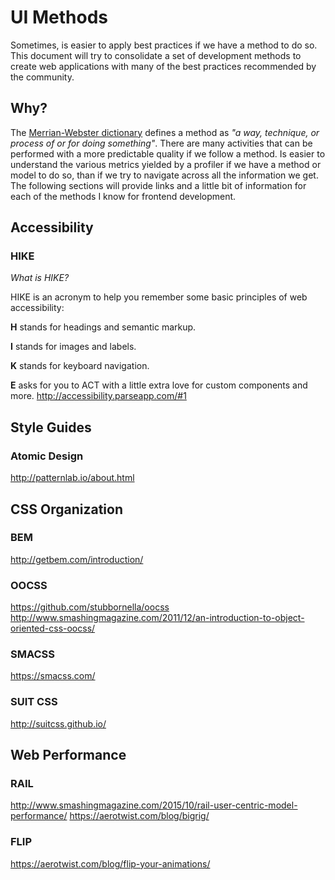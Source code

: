 # UI Methods
Sometimes, is easier to apply best practices if we have a method to do so. This document will try to consolidate a set of development methods to create web applications with many of the best practices recommended by the community.

## Why?
The [Merrian-Webster dictionary](http://beta.merriam-webster.com/dictionary/method) defines a method as *"a way, technique, or process of or for doing something"*. There are many activities that can be performed with a more predictable quality if we follow a method. Is easier to understand the various metrics yielded by a profiler if we have a method or model to do so, than if we try to navigate across all the information we get. 
The following sections will provide links and a little bit of information for each of the methods I know for frontend development.

## Accessibility

### HIKE
*What is HIKE?*

HIKE is an acronym to help you remember some basic principles of web accessibility:

**H** stands for headings and semantic markup.

**I** stands for images and labels.

**K** stands for keyboard navigation.

**E** asks for you to ACT with a little extra love for custom components and more. 
http://accessibility.parseapp.com/#1

## Style Guides

### Atomic Design
http://patternlab.io/about.html

## CSS Organization

### BEM
http://getbem.com/introduction/

### OOCSS
https://github.com/stubbornella/oocss
http://www.smashingmagazine.com/2011/12/an-introduction-to-object-oriented-css-oocss/

### SMACSS
https://smacss.com/

### SUIT CSS
http://suitcss.github.io/

## Web Performance

### RAIL
http://www.smashingmagazine.com/2015/10/rail-user-centric-model-performance/
https://aerotwist.com/blog/bigrig/

### FLIP
https://aerotwist.com/blog/flip-your-animations/
